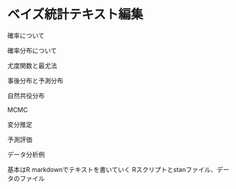 # ベイズ統計テキスト編集

確率について

確率分布について

尤度関数と最尤法

事後分布と予測分布

自然共役分布

MCMC

変分推定

予測評価

データ分析例

基本はR markdownでテキストを書いていく
Rスクリプトとstanファイル、データのファイル